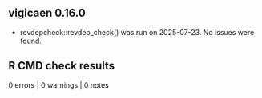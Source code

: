 ## vigicaen 0.16.0

* revdepcheck::revdep_check() was run on 2025-07-23. No issues were found.

## R CMD check results

0 errors | 0 warnings | 0 notes
